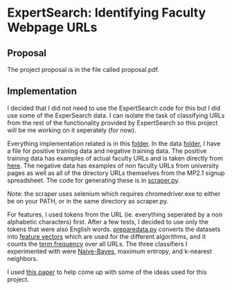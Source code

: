 # ExpertSearch: Identifying Faculty Webpage URLs

## Proposal
The project proposal is in the file called proposal.pdf.

## Implementation
I decided that I did not need to use the ExpertSearch code for this but I did use some of the ExperSearch data. I can isolate the task of classifying URLs from the rest of the functionality provided by ExpertSearch so this project will be me working on it seperately (for now).

Everything implementation related is in this [folder](./code). In the data [folder](./code/data), I have a file for positive training data and negative training data. The positive training data has examples of actual faculty URLs and is taken directly from [here](https://github.com/CS410Fall2020/ExpertSearch/blob/master/data/urls). The negative data has examples of non faculty URLs from university pages as well as all of the directory URLs themselves from the MP2.1 signup spreadsheet. The code for generating these is in [scraper.py](./code/scraper.py).

Note: the scraper uses selenium which requires chromedriver.exe to either be on your PATH, or in the same directory as scraper.py. 

For features, I used tokens from the URL (ie. everything seperated by a non alphabetic characters) first. After a few tests, I decided to use only the tokens that were also English words. [preparedata.py](./code/preparedata.py) converts the datasets into [feature vectors](./code/data/feature_vectors) which are used for the different algorithms, and it counts the [term frequency](./code/data/term_frequency) over all URLs. The three classifiers I experimented with were [Naive-Bayes](./code/naivebayes.py), maximum entropy, and k-nearest neighbors. 

I used [this paper](https://ingmarweber.de/wp-content/uploads/2013/07/A-Comprehensive-Study-of-Features-and-Algorithms-for-URL-Based-Topic-Classification.pdf) to help come up with some of the ideas used for this project.
